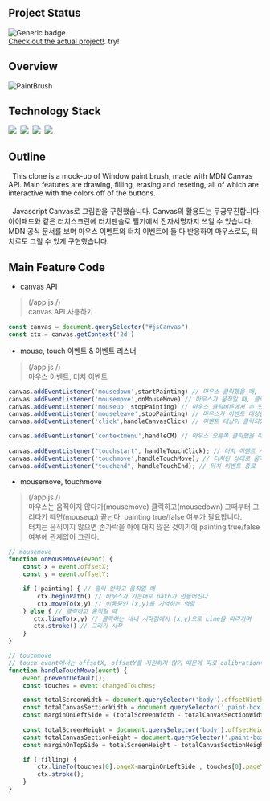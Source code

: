 ## Project Status
![Generic badge](https://img.shields.io/badge/build-passing-green.svg)
<br/> [Check out the actual project!](https://beegramin9.github.io/HCJ-Nomad-PaintBrushClone/). try!

## Overview
![PaintBrush](https://user-images.githubusercontent.com/58083434/130402852-f8f8dd81-9118-4658-ad5d-43e22f127afa.gif)

## Technology Stack
<img src="https://img.shields.io/badge/HTML5-E34F26?style=flat-square&logo=HTML5&logoColor=white"/></a>&nbsp;
<img src="https://img.shields.io/badge/CSS3-1572B6?style=flat-square&logo=CSS3&logoColor=white"/></a>&nbsp;
<img src="https://img.shields.io/badge/Javascript-F7DF1E?style=flat-square&logo=JavaScript&logoColor=white"/></a>&nbsp;
<img src='https://img.shields.io/badge/MDNCanvas-01756c?style=flat-square&logo=MDN Web Docs&logoColor=white'/></a>


## Outline
&nbsp; This clone is a mock-up of Window paint brush, made with MDN Canvas API. Main features are drawing, filling, erasing and reseting, all of which are interactive with the colors off of the buttons.
<br/><br/>
&nbsp; Javascript Canvas로 그림판을 구현했습니다. Canvas의 활용도는 무궁무진합니다. 아이패드와 같은 터치스크린에 터치펜슬로 필기에서 전자서명까지 쓰일 수 있습니다. MDN 공식 문서를 보며 마우스 이벤트와 터치 이벤트에 둘 다 반응하여 마우스로도, 터치로도 그릴 수 있게 구현했습니다.


## Main Feature Code
- canvas API <br/>
> (/app.js /) <br/>
> canvas API 사용하기 <br/>
```js
const canvas = document.querySelector("#jsCanvas")
const ctx = canvas.getContext('2d')
```

- mouse, touch 이벤트 & 이벤트 리스너 <br/>
> (/app.js /) <br/>
> 마우스 이벤트, 터치 이벤트
```js
canvas.addEventListener('mousedown',startPainting) // 마우스 클릭했을 때, 마우스 이벤트 시작
canvas.addEventListener('mousemove',onMouseMove) // 마우스가 움직일 때, 클릭이 된 상태이든 아니든 실행됨
canvas.addEventListener('mouseup',stopPainting) // 마우스 클릭버튼에서 손 뗐을 때, 마우스 이벤트 종료
canvas.addEventListener('mouseleave',stopPainting) // 마우스가 이벤트 대상을 벗어났을 때, 마우스 이벤트 종료
canvas.addEventListener('click',handleCanvasClick) // 이벤트 대상이 클릭되었을 때, mousedown와는 용례가 다름. filling과 drawing 판별

canvas.addEventListener('contextmenu',handleCM) // 마우스 오른쪽 클릭했을 때 나오는 contextmenu
    
canvas.addEventListener("touchstart", handleTouchClick); // 터치 이벤트 시작
canvas.addEventListener('touchmove',handleTouchMove); // 터치된 상태로 움직일 때
canvas.addEventListener("touchend", handleTouchEnd); // 터치 이벤트 종료
```


- mousemove, touchmove<br/>
> (/app.js /) <br/>
> 마우스는 움직이지 않다가(mousemove) 클릭하고(mousedown) 그때부터 그리다가 떼면(mouseup) 끝난다. painting true/false 여부가 필요합니다. <br/>
> 터치는 움직이지 않으면 손가락을 아예 대지 않은 것이기에 painting true/false 여부에 관계없이 그린다.
```js
// mousemove
function onMouseMove(event) {
    const x = event.offsetX;
    const y = event.offsetY;

    if (!painting) { // 클릭 안하고 움직일 때 
        ctx.beginPath() // 마우스가 가는대로 path가 만들어진다
        ctx.moveTo(x,y) // 이동중인 (x,y)를 기억하는 역할
    } else { // 클릭하고 움직일 때 
       ctx.lineTo(x,y) // 클릭하는 내내 시작점에서 (x,y)으로 Line을 따라가며
       ctx.stroke() // 그리기 시작
    }   
}

// touchmove
// touch event에서는 offsetX, offsetY를 지원하지 않기 때문에 따로 calibration이 필요하다
function handleTouchMove(event) {
    event.preventDefault();
    const touches = event.changedTouches;

    const totalScreenWidth = document.querySelector('body').offsetWidth ;
    const totalCanvasSectionWidth = document.querySelector('.paint-box').offsetWidth ;
    const marginOnLeftSide = (totalScreenWidth - totalCanvasSectionWidth) / 2;
    
    const totalScreenHeight = document.querySelector('body').offsetHeight ;
    const totalCanvasSectionHeight = document.querySelector('.paint-box').offsetHeight
    const marginOnTopSide = totalScreenHeight - totalCanvasSectionHeight

    if (!filling) {
        ctx.lineTo(touches[0].pageX-marginOnLeftSide , touches[0].pageY - marginOnTopSide);
        ctx.stroke();
    }
}
```

